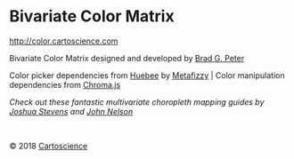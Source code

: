 # Bivariate Color Matrix

http://color.cartoscience.com

<p class="footer">Bivariate Color Matrix designed and developed by <a target="_blank" rel="noopener noreferrer" href="http://bradpeter.com/">Brad G. Peter</a></p>
	<p class="footer">Color picker dependencies from <a target="_blank" rel="noopener noreferrer" href="http://huebee.buzz/">Huebee</a> by <a target="_blank" rel="noopener noreferrer" href="https://metafizzy.co/">Metafizzy</a> | Color manipulation dependencies from <a target="_blank" rel="noopener noreferrer" href="https://gka.github.io/chroma.js/">Chroma.js</a></p>
	<p class="footer" style="font-style:italic;">Check out these fantastic multivariate choropleth mapping guides by <a target="_blank" rel="noopener noreferrer" href="http://www.joshuastevens.net/cartography/make-a-bivariate-choropleth-map/">Joshua Stevens</a> and <a target="_blank" rel="noopener noreferrer" href="https://adventuresinmapping.com/2018/10/31/cmyk-vice/">John Nelson</a></p>
	<br>
<p class="footer">&copy; 2018 <a target="_blank" rel="noopener noreferrer" href="https://cartoscience.com">Cartoscience</a></p>
